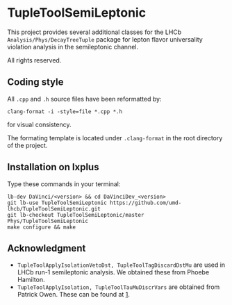 # TupleToolSemiLeptonic
This project provides several additional classes for the LHCb
`Analysis/Phys/DecayTreeTuple` package for lepton flavor universality violation
analysis in the semileptonic channel.

All rights reserved.


## Coding style
All `.cpp` and `.h` source files have been reformatted by:
```
clang-format -i -style=file *.cpp *.h
```
for visual consistency.

The formating template is located under `.clang-format` in the root directory
of the project.


## Installation on lxplus
Type these commands in your terminal:

```
lb-dev DaVinci/<version> && cd DaVinciDev_<version>
git lb-use TupleToolSemiLeptonic https://github.com/umd-lhcb/TupleToolSemiLeptonic.git
git lb-checkout TupleToolSemiLeptonic/master Phys/TupleToolSemiLeptonic
make configure && make
```


## Acknowledgment
* `TupleToolApplyIsolationVetoDst, TupleToolTagDiscardDstMu` are used in LHCb
  run-1 semileptonic analysis. We obtained these from Phoebe Hamilton.
* `TupleToolApplyIsolation, TupleToolTauMuDiscrVars` are obtained from Patrick
  Owen. These can be found at [1].


[1]: https://gitlab.cern.ch/lhcb-slb/B02DplusTauNu/tree/master/tuple_production/tuple_tools_src
